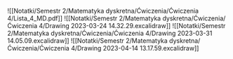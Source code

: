 ![[Notatki/Semestr 2/Matematyka dyskretna/Ćwiczenia/Ćwiczenia 4/Lista_4_MD.pdf]]
![[Notatki/Semestr 2/Matematyka dyskretna/Ćwiczenia/Ćwiczenia 4/Drawing 2023-03-24 14.32.29.excalidraw]]
![[Notatki/Semestr 2/Matematyka dyskretna/Ćwiczenia/Ćwiczenia 4/Drawing 2023-03-31 14.05.09.excalidraw]]
![[Notatki/Semestr 2/Matematyka dyskretna/Ćwiczenia/Ćwiczenia 4/Drawing 2023-04-14 13.17.59.excalidraw]]
